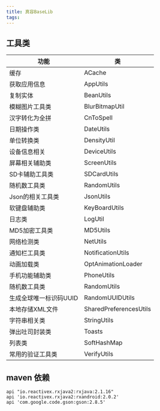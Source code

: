 ```yaml
---
title: 真容BaseLib
tags:
---
```


## 工具类

|功能|类|
|---|----|
|缓存|ACache|
|获取应用信息|AppUtils|
|复制实体|BeanUtils|
|模糊图片工具类|BlurBitmapUtil|
|汉字转化为全拼|CnToSpell|
|日期操作类|DateUtils|
|单位转换类 |DensityUtil|
|设备信息相关|DeviceUtils|
|屏幕相关辅助类|ScreenUtils|
|SD卡辅助工具类|SDCardUtils|
|随机数工具类|RandomUtils|
|Json的相关工具类|JsonUtils|
|软键盘辅助类|KeyBoardUtils|
|日志类|LogUtil|
|MD5加密工具类|MD5Utils|
|网络检测类|NetUtils|
|通知栏工具类|NotificationUtils|
|动画加载类|OptAnimationLoader|
|手机功能辅助类|PhoneUtils|
|随机数工具类|RandomUtils|
|生成全球唯一标识码UUID|RandomUUIDUtils|
|本地存储XML文件|SharedPreferencesUtils|
|字符串相关类|StringUtils|
|弹出吐司封装类|Toasts|
|列表类|SoftHashMap|
|常用的验证工具类|VerifyUtils|


## maven 依赖

```
api "io.reactivex.rxjava2:rxjava:2.1.16"
api 'io.reactivex.rxjava2:rxandroid:2.0.2'
api 'com.google.code.gson:gson:2.8.5'

```
